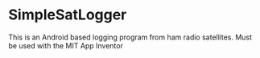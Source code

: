 # SimpleSatLogger
This is an Android based logging program from ham radio satellites. Must be used with the MIT App Inventor
